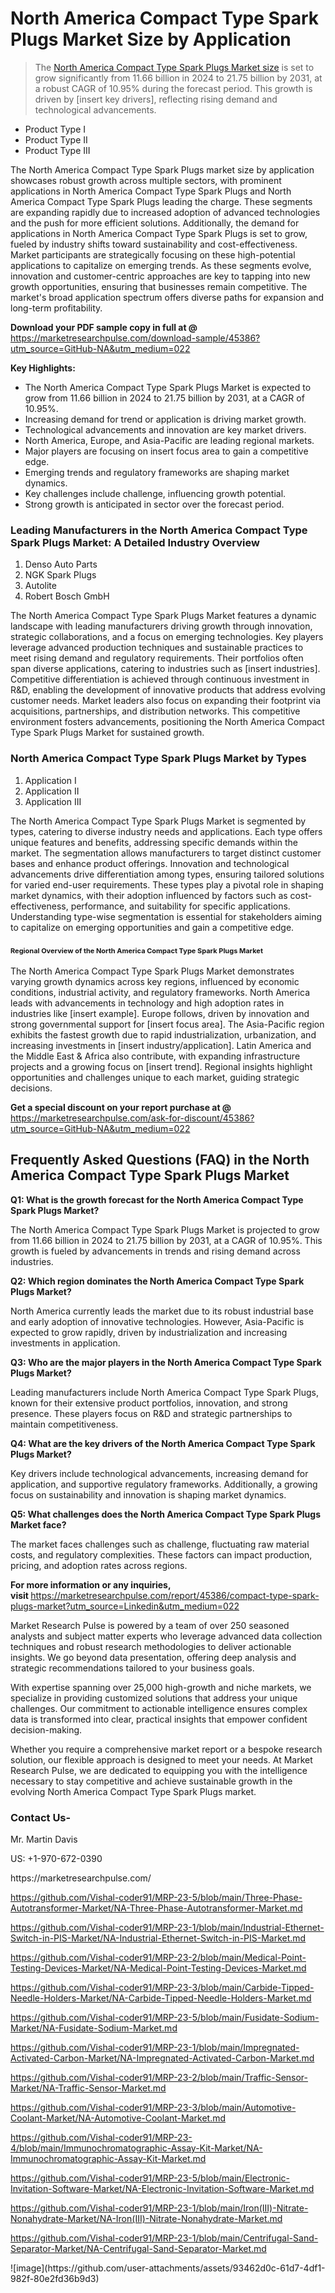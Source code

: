 <h1>North America Compact Type Spark Plugs Market&nbsp;Size by Application</h1><blockquote><p>The <a href="https://marketresearchpulse.com/download-sample/45386?utm_source=GitHub-NA&amp;utm_medium=022">North America Compact Type Spark Plugs Market size</a> is set to grow significantly from 11.66 billion in 2024 to 21.75 billion by 2031, at a robust CAGR of 10.95% during the forecast period. This growth is driven by [insert key drivers], reflecting rising demand and technological advancements.</p></blockquote><ul><li>Product Type I <li> Product Type II <li> Product Type III</li></ul><p>The North America Compact Type Spark Plugs market size by application showcases robust growth across multiple sectors, with prominent applications in North America Compact Type Spark Plugs and North America Compact Type Spark Plugs leading the charge. These segments are expanding rapidly due to increased adoption of advanced technologies and the push for more efficient solutions. Additionally, the demand for applications in North America Compact Type Spark Plugs is set to grow, fueled by industry shifts toward sustainability and cost-effectiveness. Market participants are strategically focusing on these high-potential applications to capitalize on emerging trends. As these segments evolve, innovation and customer-centric approaches are key to tapping into new growth opportunities, ensuring that businesses remain competitive. The market's broad application spectrum offers diverse paths for expansion and long-term profitability.</p><p><strong>Download your PDF sample copy in full at @ </strong><a href="https://marketresearchpulse.com/download-sample/45386?utm_source=GitHub-NA&amp;utm_medium=022">https://marketresearchpulse.com/download-sample/45386?utm_source=GitHub-NA&amp;utm_medium=022</a></p><p><strong>Key Highlights: </strong></p><ul><li>The North America Compact Type Spark Plugs Market is expected to grow from 11.66 billion in 2024 to 21.75 billion by 2031, at a CAGR of 10.95%.</li><li>Increasing demand for trend or application is driving market growth.</li><li>Technological advancements and innovation are key market drivers.</li><li>North America, Europe, and Asia-Pacific are leading regional markets.</li><li>Major players are focusing on insert focus area to gain a competitive edge.</li><li>Emerging trends and regulatory frameworks are shaping market dynamics.</li><li>Key challenges include challenge, influencing growth potential.</li><li>Strong growth is anticipated in sector over the forecast period.</li></ul><h3>Leading Manufacturers in the North America Compact Type Spark Plugs Market: A Detailed Industry Overview</h3><ol><li>Denso Auto Parts</li><li>NGK Spark Plugs</li><li>Autolite</li><li>Robert Bosch GmbH</li></ol><div class="flex max-w-full flex-col flex-grow"><div class="min-h-8 text-message flex w-full flex-col items-end gap-2 whitespace-normal break-words [.text-message+&amp;]:mt-5" dir="auto" data-message-author-role="assistant" data-message-id="fd8432e4-4910-450d-b182-61b7bfb0a01f" data-message-model-slug="gpt-4o"><div class="flex w-full flex-col gap-1 empty:hidden first:pt-[3px]"><div class="markdown prose w-full break-words dark:prose-invert light"><p>The North America Compact Type Spark Plugs Market features a dynamic landscape with leading manufacturers driving growth through innovation, strategic collaborations, and a focus on emerging technologies. Key players leverage advanced production techniques and sustainable practices to meet rising demand and regulatory requirements. Their portfolios often span diverse applications, catering to industries such as [insert industries]. Competitive differentiation is achieved through continuous investment in R&amp;D, enabling the development of innovative products that address evolving customer needs. Market leaders also focus on expanding their footprint via acquisitions, partnerships, and distribution networks. This competitive environment fosters advancements, positioning the North America Compact Type Spark Plugs Market for sustained growth.</p></div></div></div></div><h3>North America Compact Type Spark Plugs Market by Types</h3><ol><li>Application I <li> Application II <li> Application III</li></ol><div class="flex max-w-full flex-col flex-grow"><div class="min-h-8 text-message flex w-full flex-col items-end gap-2 whitespace-normal break-words [.text-message+&amp;]:mt-5" dir="auto" data-message-author-role="assistant" data-message-id="084470be-0bb7-4664-bddf-5156b4f41249" data-message-model-slug="gpt-4o-mini"><div class="flex w-full flex-col gap-1 empty:hidden first:pt-[3px]"><div class="markdown prose w-full break-words dark:prose-invert light"><p>The North America Compact Type Spark Plugs Market is segmented by types, catering to diverse industry needs and applications. Each type offers unique features and benefits, addressing specific demands within the market. The segmentation allows manufacturers to target distinct customer bases and enhance product offerings. Innovation and technological advancements drive differentiation among types, ensuring tailored solutions for varied end-user requirements. These types play a pivotal role in shaping market dynamics, with their adoption influenced by factors such as cost-effectiveness, performance, and suitability for specific applications. Understanding type-wise segmentation is essential for stakeholders aiming to capitalize on emerging opportunities and gain a competitive edge.</p></div></div></div></div><h3><span style="font-size: 11px;">Regional Overview of the North America Compact Type Spark Plugs Market</span></h3><div class="flex max-w-full flex-col flex-grow"><div class="min-h-8 text-message flex w-full flex-col items-end gap-2 whitespace-normal break-words [.text-message+&amp;]:mt-5" dir="auto" data-message-author-role="assistant" data-message-id="e9038762-ce64-4e30-91c9-9bd413514231" data-message-model-slug="gpt-4o-mini"><div class="flex w-full flex-col gap-1 empty:hidden first:pt-[3px]"><div class="markdown prose w-full break-words dark:prose-invert light"><p>The North America Compact Type Spark Plugs Market demonstrates varying growth dynamics across key regions, influenced by economic conditions, industrial activity, and regulatory frameworks. North America leads with advancements in technology and high adoption rates in industries like [insert example]. Europe follows, driven by innovation and strong governmental support for [insert focus area]. The Asia-Pacific region exhibits the fastest growth due to rapid industrialization, urbanization, and increasing investments in [insert industry/application]. Latin America and the Middle East &amp; Africa also contribute, with expanding infrastructure projects and a growing focus on [insert trend]. Regional insights highlight opportunities and challenges unique to each market, guiding strategic decisions.</p></div></div></div></div><p><strong>Get a special discount on your report purchase at @ </strong><a href="https://marketresearchpulse.com/ask-for-discount/45386?utm_source=GitHub-NA&amp;utm_medium=022">https://marketresearchpulse.com/ask-for-discount/45386?utm_source=GitHub-NA&amp;utm_medium=022</a></p><h2>Frequently Asked Questions (FAQ) in the North America Compact Type Spark Plugs Market</h2><p><strong>Q1: What is the growth forecast for the North America Compact Type Spark Plugs Market?</strong></p><p>The North America Compact Type Spark Plugs Market is projected to grow from 11.66 billion in 2024 to 21.75 billion by 2031, at a CAGR of 10.95%. This growth is fueled by advancements in trends and rising demand across industries.</p><p><strong>Q2: Which region dominates the North America Compact Type Spark Plugs Market?</strong></p><p>North America currently leads the market due to its robust industrial base and early adoption of innovative technologies. However, Asia-Pacific is expected to grow rapidly, driven by industrialization and increasing investments in application.</p><p><strong>Q3: Who are the major players in the North America Compact Type Spark Plugs Market?</strong></p><p>Leading manufacturers include North America Compact Type Spark Plugs, known for their extensive product portfolios, innovation, and strong presence. These players focus on R&amp;D and strategic partnerships to maintain competitiveness.</p><p><strong>Q4: What are the key drivers of the North America Compact Type Spark Plugs Market?</strong></p><p>Key drivers include technological advancements, increasing demand for application, and supportive regulatory frameworks. Additionally, a growing focus on sustainability and innovation is shaping market dynamics.</p><p><strong>Q5: What challenges does the North America Compact Type Spark Plugs Market face?</strong></p><p>The market faces challenges such as challenge, fluctuating raw material costs, and regulatory complexities. These factors can impact production, pricing, and adoption rates across regions.</p><p><strong>For more information or any inquiries, visit&nbsp;</strong><a href="https://marketresearchpulse.com/report/45386/compact-type-spark-plugs-market?utm_source=Linkedin&utm_medium=022">https://marketresearchpulse.com/report/45386/compact-type-spark-plugs-market?utm_source=Linkedin&utm_medium=022</a></p><p>Market Research Pulse is powered by a team of over 250 seasoned analysts and subject matter experts who leverage advanced data collection techniques and robust research methodologies to deliver actionable insights. We go beyond data presentation, offering deep analysis and strategic recommendations tailored to your business goals.</p><p>With expertise spanning over 25,000 high-growth and niche markets, we specialize in providing customized solutions that address your unique challenges. Our commitment to actionable intelligence ensures complex data is transformed into clear, practical insights that empower confident decision-making.</p><p>Whether you require a comprehensive market report or a bespoke research solution, our flexible approach is designed to meet your needs. At Market Research Pulse, we are dedicated to equipping you with the intelligence necessary to stay competitive and achieve sustainable growth in the evolving North America Compact Type Spark Plugs market.</p><h3><strong>Contact Us-</strong></h3><p>Mr. Martin Davis</p><p>US: +1-970-672-0390</p><p>https://marketresearchpulse.com/</p><p><a href="https://github.com/Vishal-coder91/MRP-23-5/blob/main/Three-Phase-Autotransformer-Market/NA-Three-Phase-Autotransformer-Market.md">https://github.com/Vishal-coder91/MRP-23-5/blob/main/Three-Phase-Autotransformer-Market/NA-Three-Phase-Autotransformer-Market.md</a></p><p><a href="https://github.com/Vishal-coder91/MRP-23-1/blob/main/Industrial-Ethernet-Switch-in-PIS-Market/NA-Industrial-Ethernet-Switch-in-PIS-Market.md">https://github.com/Vishal-coder91/MRP-23-1/blob/main/Industrial-Ethernet-Switch-in-PIS-Market/NA-Industrial-Ethernet-Switch-in-PIS-Market.md</a></p><p><a href="https://github.com/Vishal-coder91/MRP-23-2/blob/main/Medical-Point-Testing-Devices-Market/NA-Medical-Point-Testing-Devices-Market.md">https://github.com/Vishal-coder91/MRP-23-2/blob/main/Medical-Point-Testing-Devices-Market/NA-Medical-Point-Testing-Devices-Market.md</a></p><p><a href="https://github.com/Vishal-coder91/MRP-23-3/blob/main/Carbide-Tipped-Needle-Holders-Market/NA-Carbide-Tipped-Needle-Holders-Market.md">https://github.com/Vishal-coder91/MRP-23-3/blob/main/Carbide-Tipped-Needle-Holders-Market/NA-Carbide-Tipped-Needle-Holders-Market.md</a></p><p><a href="https://github.com/Vishal-coder91/MRP-23-5/blob/main/Fusidate-Sodium-Market/NA-Fusidate-Sodium-Market.md">https://github.com/Vishal-coder91/MRP-23-5/blob/main/Fusidate-Sodium-Market/NA-Fusidate-Sodium-Market.md</a></p><p><a href="https://github.com/Vishal-coder91/MRP-23-1/blob/main/Impregnated-Activated-Carbon-Market/NA-Impregnated-Activated-Carbon-Market.md">https://github.com/Vishal-coder91/MRP-23-1/blob/main/Impregnated-Activated-Carbon-Market/NA-Impregnated-Activated-Carbon-Market.md</a></p><p><a href="https://github.com/Vishal-coder91/MRP-23-2/blob/main/Traffic-Sensor-Market/NA-Traffic-Sensor-Market.md">https://github.com/Vishal-coder91/MRP-23-2/blob/main/Traffic-Sensor-Market/NA-Traffic-Sensor-Market.md</a></p><p><a href="https://github.com/Vishal-coder91/MRP-23-3/blob/main/Automotive-Coolant-Market/NA-Automotive-Coolant-Market.md">https://github.com/Vishal-coder91/MRP-23-3/blob/main/Automotive-Coolant-Market/NA-Automotive-Coolant-Market.md</a></p><p><a href="https://github.com/Vishal-coder91/MRP-23-4/blob/main/Immunochromatographic-Assay-Kit-Market/NA-Immunochromatographic-Assay-Kit-Market.md">https://github.com/Vishal-coder91/MRP-23-4/blob/main/Immunochromatographic-Assay-Kit-Market/NA-Immunochromatographic-Assay-Kit-Market.md</a></p><p><a href="https://github.com/Vishal-coder91/MRP-23-5/blob/main/Electronic-Invitation-Software-Market/NA-Electronic-Invitation-Software-Market.md">https://github.com/Vishal-coder91/MRP-23-5/blob/main/Electronic-Invitation-Software-Market/NA-Electronic-Invitation-Software-Market.md</a></p><p><a href="https://github.com/Vishal-coder91/MRP-23-1/blob/main/Iron(III)-Nitrate-Nonahydrate-Market/NA-Iron(III)-Nitrate-Nonahydrate-Market.md">https://github.com/Vishal-coder91/MRP-23-1/blob/main/Iron(III)-Nitrate-Nonahydrate-Market/NA-Iron(III)-Nitrate-Nonahydrate-Market.md</a></p><p><a href="https://github.com/Vishal-coder91/MRP-23-1/blob/main/Centrifugal-Sand-Separator-Market/NA-Centrifugal-Sand-Separator-Market.md">https://github.com/Vishal-coder91/MRP-23-1/blob/main/Centrifugal-Sand-Separator-Market/NA-Centrifugal-Sand-Separator-Market.md</a></p>
![image](https://github.com/user-attachments/assets/93462d0c-61d7-4df1-982f-80e2fd36b9d3)
